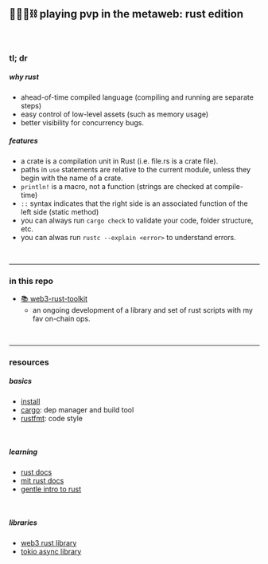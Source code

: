 ## 🥷🏻🎸⛓️ playing pvp in the metaweb: rust edition

<br>

### tl; dr 

##### why rust

* ahead-of-time compiled language (compiling and running are separate steps)
* easy control of low-level assets (such as memory usage)
* better visibility for concurrency bugs.

##### features

* a crate is a compilation unit in Rust (i.e. file.rs is a crate file).
* paths in `use` statements are relative to the current module, unless they begin with the name of a crate.
* `println!` is a macro, not a function (strings are checked at compile-time)
* `::` syntax indicates that the right side is an associated function of the left side (static method)
* you can always run `cargo check` to validate your code, folder structure, etc. 
* you can alwas run `rustc --explain <error>` to understand errors.


<br>

---

### in this repo

* [📚 web3-rust-toolkit](webtoolkit)
    - an ongoing development of a library and set of rust scripts with my fav on-chain ops.
<br>


----

### resources

##### basics

* [install](https://web.mit.edu/rust-lang_v1.25/arch/amd64_ubuntu1404/share/doc/rust/html/book/second-edition/ch01-01-installation.html)
* [cargo](https://doc.rust-lang.org/cargo/): dep manager and build tool
* [rustfmt](https://github.com/rust-lang/rustfmt): code style

<br>

##### learning


* [rust docs](https://doc.rust-lang.org/stable/book/)
* [mit rust docs](https://web.mit.edu/rust-lang_v1.25/arch/amd64_ubuntu1404/share/doc/rust/html/book/index.html)
* [gentle intro to rust](https://stevedonovan.github.io/rust-gentle-intro/readme.html)


<br>

##### libraries

* [web3 rust library](https://github.com/tomusdrw/rust-web3)
* [tokio async library](https://tokio.rs/tokio/tutorial/async)
